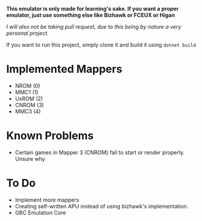 **This emulator is only made for learning's sake. If you want a proper emulator, just use something else like Bizhawk or FCEUX or Higan**

*I will also not be taking pull request, due to this being by nature a very personal project.*

If you want to run this project, simply clone it and build it using `dotnet build`


# Implemented Mappers
- NROM (0)
- MMC1 (1)
- UxROM (2)
- CNROM (3)
- MMC3 (4)

# Known Problems
- Certain games in Mapper 3 (CNROM) fail to start or render properly. Unsure why

# To Do
- Implement more mappers
- Creating self-written APU instead of using bizhawk's implementation.
- GBC Emulation Core
